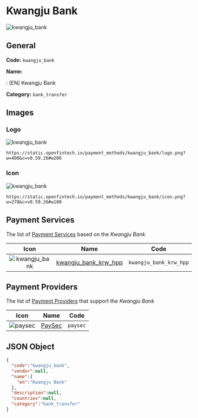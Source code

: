 
# Kwangju Bank 
![kwangju_bank](https://static.openfintech.io/payment_methods/kwangju_bank/logo.png?w=400&c=v0.59.26#w200)  

## General 
**Code:** `kwangju_bank` 
 
**Name:** 
 
:	[EN] Kwangju Bank 
 
**Category:** `bank_transfer` 
 

## Images 

### Logo 
![kwangju_bank](https://static.openfintech.io/payment_methods/kwangju_bank/logo.png?w=400&c=v0.59.26#w200)  

```
https://static.openfintech.io/payment_methods/kwangju_bank/logo.png?w=400&c=v0.59.26#w200
```  

### Icon 
![kwangju_bank](https://static.openfintech.io/payment_methods/kwangju_bank/icon.png?w=278&c=v0.59.26#w100)  

```
https://static.openfintech.io/payment_methods/kwangju_bank/icon.png?w=278&c=v0.59.26#w100
```  

## Payment Services 
 
The list of [Payment Services](/payment-services/) based on the _Kwangju Bank_ 

|Icon|Name|Code| 
|:---:|:---:|:---:| 
|![kwangju_bank](https://static.openfintech.io/payment_methods/kwangju_bank/icon.png?w=278&c=v0.59.26#w100) |[kwangju_bank_krw_hpp](/payment-services/kwangju_bank_krw_hpp/)|`kwangju_bank_krw_hpp`| 
 

## Payment Providers 
 
The list of [Payment Providers](/payment-providers/) that support the _Kwangju Bank_ 

|Icon|Name|Code| 
|:---:|:---:|:---:| 
|![paysec](https://static.openfintech.io/payment_providers/paysec/icon.png?w=278&c=v0.59.26#w100) |[PaySec](/payment-providers/paysec/)|`paysec`| 
 

## JSON Object 

```json
{
  "code":"kwangju_bank",
  "vendor":null,
  "name":{
    "en":"Kwangju Bank"
  },
  "description":null,
  "countries":null,
  "category":"bank_transfer"
}
```  
